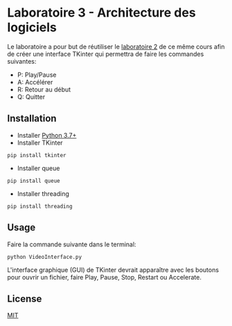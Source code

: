 # Laboratoire 3 - Architecture des logiciels

Le laboratoire a pour but de réutiliser le [laboratoire 2](https://github.com/jovil210/lab2_logiciel) de ce même cours afin de créer une interface TKinter qui permettra de faire les commandes suivantes:
* P: Play/Pause
* A: Accélérer
* R: Retour au début
* Q: Quitter

## Installation

* Installer [Python 3.7+](https://www.python.org/downloads/)
* Installer TKinter
```
pip install tkinter
```
* Installer queue
```
pip install queue
```
* Installer threading
```
pip install threading
```
## Usage
Faire la commande suivante dans le terminal:
```
python VideoInterface.py
```
L'interface graphique (GUI) de TKinter devrait apparaître avec les boutons pour ouvrir un fichier, faire Play, Pause, Stop, Restart ou Accelerate.


## License
[MIT](https://choosealicense.com/licenses/mit/)